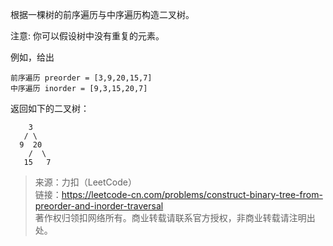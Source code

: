 根据一棵树的前序遍历与中序遍历构造二叉树。

注意:
你可以假设树中没有重复的元素。

例如，给出
```
前序遍历 preorder = [3,9,20,15,7]
中序遍历 inorder = [9,3,15,20,7]
```

返回如下的二叉树：
```
    3
   / \
  9  20
    /  \
   15   7
```

> 来源：力扣（LeetCode）  
> 链接：https://leetcode-cn.com/problems/construct-binary-tree-from-preorder-and-inorder-traversal  
> 著作权归领扣网络所有。商业转载请联系官方授权，非商业转载请注明出处。  